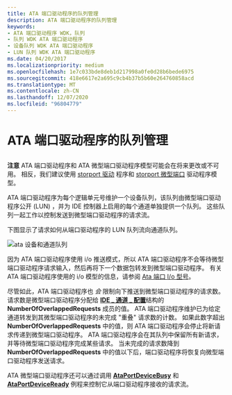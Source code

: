 ```yaml
---
title: ATA 端口驱动程序的队列管理
description: ATA 端口驱动程序的队列管理
keywords:
- ATA 端口驱动程序 WDK，队列
- 队列 WDK ATA 端口驱动程序
- 设备队列 WDK ATA 端口驱动程序
- LUN 队列 WDK ATA 端口驱动程序
ms.date: 04/20/2017
ms.localizationpriority: medium
ms.openlocfilehash: 1e7c033bde8deb1d217998a0fe0d28b6bede6975
ms.sourcegitcommit: 418e6617e2a695c9cb4b37b5b60e264760858acd
ms.translationtype: MT
ms.contentlocale: zh-CN
ms.lasthandoff: 12/07/2020
ms.locfileid: "96804779"
---
```

# <a name="ata-port-drivers-queue-management"></a>ATA 端口驱动程序的队列管理


## <span id="ddk_ata_port_drivers_queue_management_kg"></span><span id="DDK_ATA_PORT_DRIVERS_QUEUE_MANAGEMENT_KG"></span>


**注意** ATA 端口驱动程序和 ATA 微型端口驱动程序模型可能会在将来更改或不可用。 相反，我们建议使用 [storport 驱动](./storport-driver-overview.md) 程序和 [storport 微型端口](./storport-miniport-drivers.md) 驱动程序模型。


ATA 端口驱动程序为每个逻辑单元号维护一个设备队列，该队列由微型端口驱动程序公开 (LUN) ，并为 IDE 控制器上启用的每个通道单独提供一个队列。 这些队列一起工作以控制发送到微型端口驱动程序的请求流。

下图显示了请求如何从端口驱动程序的 LUN 队列流向通道队列。

![ata 设备和通道队列](images/ataqueues.png)

因为 ATA 端口驱动程序使用 i/o 推送模式，所以 ATA 端口驱动程序不会等待微型端口驱动程序请求输入，然后再将下一个数据包转发到微型端口驱动程序。 有关 ATA 端口驱动程序使用的 i/o 模型的信息，请参阅 [Ata 端口 I/o 型号](ata-port-i-o-model.md)。

尽管如此，ATA 端口驱动程序也 *会* 限制向下推送到微型端口驱动程序的请求数。 请求数是微型端口驱动程序分配给 [**IDE \_ 通道 \_ 配置**](/windows-hardware/drivers/ddi/irb/ns-irb-_ide_channel_configuration)结构的 **NumberOfOverlappedRequests** 成员的值。 ATA 端口驱动程序维护已为给定通道转发到其微型端口驱动程序的未完成 "重叠" 请求数的计数。 如果此数字超出 **NumberOfOverlappedRequests** 中的值，则 ATA 端口驱动程序会停止将新请求传递到微型端口驱动程序。 ATA 端口驱动程序会在其队列中保留所有新请求，并等待微型端口驱动程序完成某些请求。 当未完成的请求数降到 **NumberOfOverlappedRequests** 中的值以下后，端口驱动程序将恢复向微型端口驱动程序发送请求。

ATA 微型端口驱动程序还可以通过调用 [**AtaPortDeviceBusy**](/windows-hardware/drivers/ddi/irb/nf-irb-ataportdevicebusy) 和 [**AtaPortDeviceReady**](/windows-hardware/drivers/ddi/irb/nf-irb-ataportdeviceready) 例程来控制它从端口驱动程序接收的请求流。

